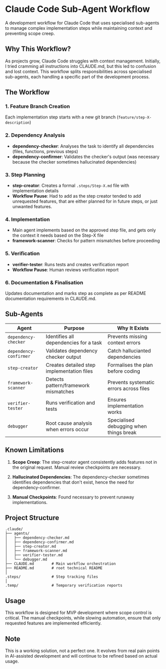 # Claude Code Sub-Agent Workflow
A development workflow for Claude Code that uses specialised sub-agents to manage complex implementation steps while maintaining context and preventing scope creep.

## Why This Workflow?
As projects grow, Claude Code struggles with context management. Initially, I tried cramming all instructions into CLAUDE.md, but this led to confusion and lost context. This workflow splits responsibilities across specialised sub-agents, each handling a specific part of the development process.

## The Workflow

### 1. **Feature Branch Creation**
Each implementation step starts with a new git branch (`feature/step-X-description`)

### 2. **Dependency Analysis**
- **dependency-checker**: Analyses the task to identify all dependencies (files, functions, previous steps)
- **dependency-confirmer**: Validates the checker's output (was necessary because the checker sometimes hallucinated dependencies)

### 3. **Step Planning** 
- **step-creator**: Creates a formal `.steps/Step-X.md` file with implementation details
- **Workflow Pause**: Had to add as the step creator tended to add unrequested features, that are either planned for in future steps, or just unwanted features.

### 4. **Implementation**
- Main agent implements based on the approved step file, and gets only the context it needs based on the Step-X file
- **framework-scanner**: Checks for pattern mismatches before proceeding

### 5. **Verification**
- **verifier-tester**: Runs tests and creates verification report
- **Workflow Pause**: Human reviews verification report

### 6. **Documentation & Finalisation**
Updates documentation and marks step as complete as per README documentation requirements in CLAUDE.md.

## Sub-Agents

| Agent | Purpose | Why It Exists |
|-------|---------|--------------|
| `dependency-checker` | Identifies all dependencies for a task | Prevents missing context errors |
| `dependency-confirmer` | Validates dependency checker output | Catch hallucianted dependencies |
| `step-creator` | Creates detailed step implementation files | Formalises the plan before coding |
| `framework-scanner` | Detects pattern/framework mismatches | Prevents systematic errors across files |
| `verifier-tester` | Runs verification and tests | Ensures implementation works |
| `debugger` | Root cause analysis when errors occur | Specialised debugging when things break |

## Known Limitations
1. **Scope Creep**: The step-creator agent consistently adds features not in the original request. Manual review checkpoints are necessary.

2. **Hallucinated Dependencies**: The dependency-checker sometimes identifies dependencies that don't exist, hence the need for dependency-confirmer.

4. **Manual Checkpoints**: Found necessary to prevent runaway implementations.

## Project Structure

```
.claude/
├── agents/
│   ├── dependency-checker.md
│   ├── dependency-confirmer.md
│   ├── step-creator.md
│   ├── framework-scanner.md
│   ├── verifier-tester.md
│   └── debugger.md
├── CLAUDE.md        # Main workflow orchestration
├── README.md        # root technical README
│
.steps/              # Step tracking files
│
.temp/               # Temporary verification reports
```

## Usage
This workflow is designed for MVP development where scope control is critical. The manual checkpoints, while slowing automation, ensure that only requested features are implemented efficiently.

## Note
This is a working solution, not a perfect one. It evolves from real pain points in AI-assisted development and will continue to be refined based on actual usage.